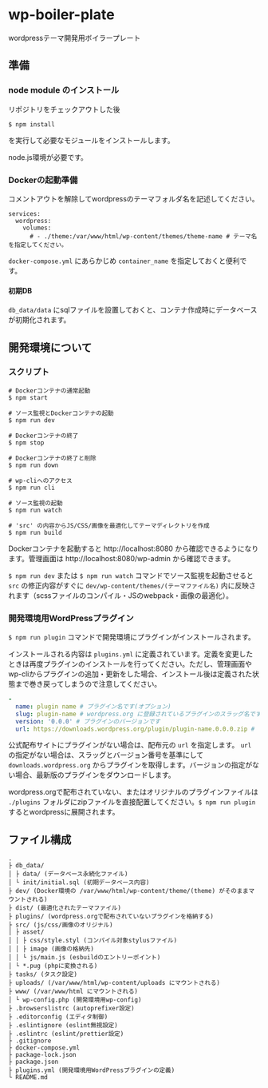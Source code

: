 # wp-boiler-plate

wordpressテーマ開発用ボイラープレート

## 準備

### node module のインストール

リポジトリをチェックアウトした後

```
$ npm install
```

を実行して必要なモジュールをインストールします。

node.js環境が必要です。

### Dockerの起動準備

コメントアウトを解除してwordpressのテーマフォルダ名を記述してください。

```
services:
  wordpress:
    volumes:
      # - ./theme:/var/www/html/wp-content/themes/theme-name # テーマ名を指定してください。
```

`docker-compose.yml` にあらかじめ `container_name` を指定しておくと便利です。

#### 初期DB

`db_data/data` にsqlファイルを設置しておくと、コンテナ作成時にデータベースが初期化されます。

## 開発環境について

### スクリプト

```
# Dockerコンテナの通常起動
$ npm start

# ソース監視とDockerコンテナの起動
$ npm run dev

# Dockerコンテナの終了
$ npm stop

# Dockerコンテナの終了と削除
$ npm run down

# wp-cliへのアクセス
$ npm run cli

# ソース監視の起動
$ npm run watch

# 'src' の内容からJS/CSS/画像を最適化してテーマディレクトリを作成
$ npm run build
```

Dockerコンテナを起動すると http://localhost:8080 から確認できるようになります。管理画面は http://localhost:8080/wp-admin から確認できます。

`$ npm run dev` または `$ npm run watch` コマンドでソース監視を起動させると `src` の修正内容がすぐに `dev/wp-content/themes/(テーマファイル名)` 内に反映されます（scssファイルのコンパイル・JSのwebpack・画像の最適化）。

### 開発環境用WordPressプラグイン

`$ npm run plugin` コマンドで開発環境にプラグインがインストールされます。

インストールされる内容は `plugins.yml` に定義されています。定義を変更したときは再度プラグインのインストールを行ってください。ただし、管理画面やwp-cliからプラグインの追加・更新をした場合、インストール後は定義された状態まで巻き戻ってしまうので注意してください。

```plugins.yml
-
  name: plugin name # プラグイン名です(オプション)
  slug: plugin-name # wordpress.org に登録されているプラグインのスラッグ名です(必須)
  version: '0.0.0' # プラグインのバージョンです
  url: https://downloads.wordpress.org/plugin/plugin-name.0.0.0.zip # プラグインのダウンロード元です(オプション)
```

公式配布サイトにプラグインがない場合は、配布元の `url` を指定します。 `url` の指定がない場合は、スラッグとバージョン番号を基準にして `downloads.wordpress.org` からプラグインを取得します。バージョンの指定がない場合、最新版のプラグインをダウンロードします。

wordpress.orgで配布されていない、またはオリジナルのプラグインファイルは `./plugins` フォルダにzipファイルを直接配置してください。`$ npm run plugin` するとwordpressに展開されます。

## ファイル構成

```
.
├ db_data/
│ ├ data/ (データベース永続化ファイル)
│ └ init/initial.sql (初期データベース内容)
├ dev/ (Docker環境の /var/www/html/wp-content/theme/(theme) がそのままマウントされる)
├ dist/ (最適化されたテーマファイル)
├ plugins/ (wordpress.orgで配布されていないプラグインを格納する)
├ src/ (js/css/画像のオリジナル)
│ ├ asset/
│ │ ├ css/style.styl (コンパイル対象stylusファイル)
│ │ ├ image (画像の格納先)
│ │ └ js/main.js (esbuildのエントリーポイント)
│ └ *.pug (phpに変換される)
├ tasks/ (タスク設定)
├ uploads/ (/var/www/html/wp-content/uploads にマウントされる)
├ www/ (/var/www/html にマウントされる)
│ └ wp-config.php (開発環境用wp-config)
├ .browserslistrc (autoprefixer設定)
├ .editorconfig (エディタ制御)
├ .eslintignore (eslint無視設定)
├ .eslintrc (eslint/prettier設定)
├ .gitignore
├ docker-compose.yml
├ package-lock.json
├ package.json
├ plugins.yml (開発環境用WordPressプラグインの定義)
└ README.md
```
